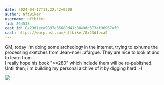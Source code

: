 ```yaml
---
date: 2024-04-17T11:22:42+0200
author: NftBiker
username: nftbiker
fid: 264538
cast_id: 0x23d1eca9897e35680d41c88a9dd373af96967af0
cast: https://warpcast.com/nftbiker/0x23d1eca9
---
```

GM, today i'm doing some archeology in the internet, trying to exhume the processing sketches from Jean-noël Lafargue. They are nice to look at and to learn from.  
I really hope his book "<=280" which include them will be re-published. Until then, i'm building my personal archive of it by digging hard :-)  

![](https://imagedelivery.net/BXluQx4ige9GuW0Ia56BHw/bf02bc1d-e574-4653-c758-822123ecd200/original)